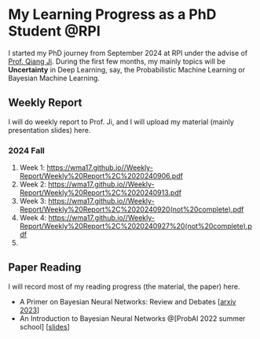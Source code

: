 # My Learning Progress as a PhD Student @RPI
I started my PhD journey from September 2024 at RPI under the advise of [Prof. Qiang Ji](https://scholar.google.com/citations?user=vAXmpVIAAAAJ&hl=en). During the first few months, my mainly topics will be **Uncertainty** in Deep Learning, say, the Probabilistic Machine Learning or Bayesian Machine Learning.
## Weekly Report
I will do weekly report to Prof. Ji, and I will upload my material (mainly presentation slides) here.

### 2024 Fall
1. Week 1: https://wma17.github.io//Weekly-Report/Weekly%20Report%2C%2020240906.pdf
2. Week 2: https://wma17.github.io//Weekly-Report/Weekly%20Report%2C%2020240913.pdf
3. Week 3: https://wma17.github.io//Weekly-Report/Weekly%20Report%2C%2020240920(not%20complete).pdf
4. Week 4: https://wma17.github.io//Weekly-Report/Weekly%20Report%2C%2020240927%20(not%20complete).pdf
5. 

## Paper Reading
I will record most of my reading progress (the material, the paper) here.

* A Primer on Bayesian Neural Networks: Review and Debates [[arxiv 2023](https://arxiv.org/abs/2309.16314)]
* An Introduction to Bayesian Neural Networks @[ProbAI 2022 summer school] [[slides](http://yingzhenli.net/home/pdf/ProbAI2022_vi_bnn_tutorial.pdf)] 
